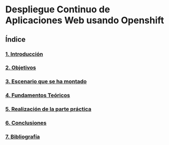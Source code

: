 # Despliegue Continuo de Aplicaciones Web usando Openshift 

## Índice

### [1. Introducción](Introduccion/Introduccion.md)

### [2. Objetivos](Objetivos/Objetivos.md)

### [3. Escenario que se ha montado](Escenario/Escenario.md)

### [4. Fundamentos Teóricos](Fundamentos_Teoricos/teoria.md)

### [5. Realización de la parte práctica](Practica/Practica.md)

### [6. Conclusiones](Conclusiones/Conclusiones.md)

### [7. Bibliografía](Bibliografia/Bibliografia.md)